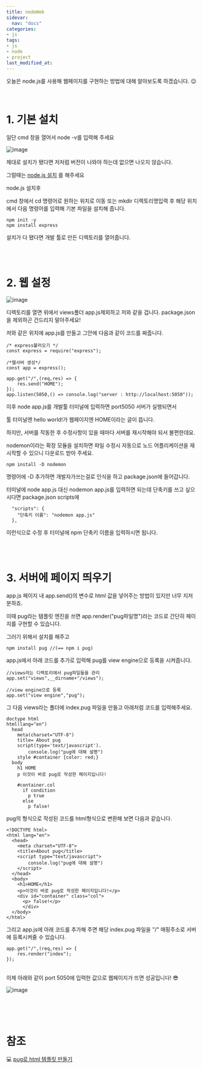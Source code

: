 ```yaml
---
title: nodeWeb
sidevar:
  nav: "docs"
categories:
- js
tags:
- js
- node
- project
last_modified_at:
---
```

오늘은 node.js를 사용해 웹페이지를 구현하는 방법에 대해 알아보도록 하겠습니다. 😉

<br/>

# 1. 기본 설치

일단 cmd 창을 열어서 node -v를 입력해 주세요 

![image](https://user-images.githubusercontent.com/79133602/144048962-579af8c8-0bb8-4cf6-8a2d-8d276e0b6f8f.png)

제대로 설치가 됐다면 저처럼 버전이 나와야 하는데 없으면 나오지 않습니다. 

그럴때는 
[node.js 설치](https://bellasimi.github.io/%EC%A0%9C%EC%9D%B4%EC%BF%BC%EB%A6%AC-%EC%9D%B8%EC%8B%9D-%EC%98%A4%EB%A5%98/#%ED%95%B4%EA%B2%B0-%EB%B0%A9%EC%95%88)
를 해주세요


node.js 설치후

cmd 창에서 cd 명령어로 원하는 위치로 이동 또는 mkdir 디렉토리명입력 후 해당 위치에서
다음 명령어를 입력해 기본 파일을 설치해 줍니다. 

```
npm init -y
npm install express
```


설치가 다 됐다면 개발 툴로 만든 디렉토리를 열어줍니다. 

<br/>
<br/>

# 2. 웹 설정

![image](https://user-images.githubusercontent.com/79133602/144050061-df515fcc-84b6-441e-861a-c0a349ecfa37.png)

디렉토리를 열면 위에서 views폴더 app.js제외하고 저와 같을 겁니다. package.json을 제외하곤 건드리지 말아주세요!

저와 같은 위치에 app.js를 만들고 그안에 다음과 같이 코드를 짜줍니다.



```
/* express불러오기 */
const express = require("express");

/*웹서버 생성*/
const app = express();

app.get("/",(req,res) => {
    res.send("HOME");
});
app.listen(5050,() => console.log("server : http://localhost:5050"));
```



이후 node app.js를 개발툴 터미널에 입력하면 port5050 서버가 실행되면서 

툴 터미널엔 hello world!가 웹페이지엔 HOME이라는 글이 뜹니다. 

하지만, 서버를 작동한 후 수정사항이 있을 때마다 서버를 재시작해야 되서 불편한데요.

nodemon이라는 확장 모듈을 설치하면 파일 수정시 자동으로 노드 어플리케이션을 재시작할 수 있으니 다운로드 받아 주세요.



```
npm install -D nodemon 
```


명령어에 -D 추가하면 개발자가쓰는걸로 인식을 하고 package.json에 들어갑니다. 

터미널에 node app.js 대신  nodemon app.js를 입력하면 되는데 단축키를 쓰고 싶으시다면 package.json scripts에 



```
  "scripts": {
    "단축키 이름": "nodemon app.js"
  },

```


이런식으로 수정 후 터미널에 npm 단축키 이름을 입력하시면 됩니다. 

<br/>
<br/>


# 3. 서버에 페이지 띄우기


app.js 페이지 내 app.send()의 변수로 html 값을 넣어주는 방법이 있지만 너무 지저분하죠.

이때 pug라는 템플릿 엔진을 쓰면 app.render("pug파일명")라는 코드로 간단히 페이지를 구현할 수 있습니다.


그러기 위해서 설치를 해주고 

```
npm install pug //(== npm i pug)
```

app.js에서 아래 코드를 추가로 입력해 pug를 view engine으로 등록을 시켜줍니다. 

```
//views라는 디렉토리에서 pug파일들을 관리
app.set("views",__dirname+"/views");

//view engine으로 등록
app.set("view engine","pug");

```

그 다음 views라는 폴더에 index.pug 파일을 만들고 아래처럼 코드를 입력해주세요.


```
doctype html
html(lang="en")
  head
    meta(charset="UTF-8")
    title= About pug
    script(type='text/javascript').
    	console.log("pug에 대해 설명")
	style #container {color: red;}
  body
    h1 HOME
    p 이것이 바로 pug로 작성한 페이지입니다!

    #container.col
      if condition
        p true
      else
        p false!
```
pug의 형식으로 작성된 코드를 html형식으로 변환해 보면 다음과 같습니다. 


```
<!DOCTYPE html>
<html lang="en">
  <head>
    <meta charset="UTF-8">
    <title>About pug</title>
    <script type="text/javascript">
     	console.log("pug에 대해 설명")
    </script>
  </head>
  <body>
    <h1>HOME</h1>
    <p>이것이 바로 pug로 작성한 페이지입니다!</p>
    <div id="container" class="col">
      <p> false!</p>
      </div>
  </body>
</html>
```

그리고 app.js에  아래 코드를 추가해 주면 해당 index.pug 파일을 "/" 매핑주소로 서버에 등록시켜줄 수 있습니다. 


```
app.get("/",(req,res) => {
    res.render("index");
});
```
 
<br/>
이제 아래와 같이 port 5050에 입력한 값으로 웹페이지가 뜨면 성공입니다! 😎

![image](https://user-images.githubusercontent.com/79133602/144048313-097f6450-0cb4-4ee3-952e-4d7e4554a7eb.png)

<br/>
<br/>
<br/>

# 참조 

💻 [pug로 html 템플릿 만들기](http://haneul-lee.com/2021/05/pug%EB%A1%9C-html-%ED%85%9C%ED%94%8C%EB%A6%BF-%EB%A7%8C%EB%93%A4%EA%B8%B0/)
